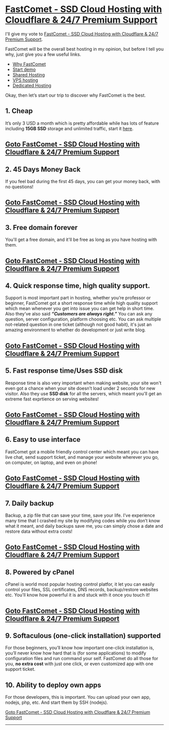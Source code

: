<base target="_blank">

# [FastComet - SSD Cloud Hosting with Cloudflare & 24/7 Premium Support](http://bit.ly/sharedhosting2018)

I'll give my vote to [FastComet - SSD Cloud Hosting with Cloudflare & 24/7 Premium Support](https://bit.ly/sharedhosting2018).

FastComet will be the overall best hosting in my opinion, but before I tell you why, just give you a few useful links.

* [Why FastComet](https://bit.ly/whyfastcomet)
* [Start demo](https://bit.ly/hostingdemo2018)
* [Shared Hosting](https://bit.ly/sharedhosting2018)
* [VPS hosting](https://bit.ly/vpshosting2018)
* [Dedicated Hosting](https://bit.ly/dedicatedhosting2018)

Okay, then let’s start our trip to discover why FastComet is the best.

## 1. Cheap

It’s only 3 USD a month which is pretty affordable while has lots of feature including **15GB SSD** storage and unlimited traffic, start it [here](http://bit.ly/orderhosting2018).

[Goto FastComet - SSD Cloud Hosting with Cloudflare & 24/7 Premium Support](http://bit.ly/sharedhosting2018)
---

## 2. 45 Days Money Back

If you feel bad during the first 45 days, you can get your money back, with no questions!

[Goto FastComet - SSD Cloud Hosting with Cloudflare & 24/7 Premium Support](http://bit.ly/sharedhosting2018)
---

## 3. Free domain forever

You'll get a free domain, and it'll be free as long as you have hosting with them.

[Goto FastComet - SSD Cloud Hosting with Cloudflare & 24/7 Premium Support](http://bit.ly/sharedhosting2018)
---

## 4. Quick response time, high quality support.

Support is most important part in hosting, whether you’re professor or beginner, FastComet got a short response time while high quality support which mean whenever you get into issue you can get help in short time. Also they’ve also said ***“Customers are always right.”*** You can ask any question, server configuration, platform choosing etc. You can ask multiple not-related question in one ticket (although not good habit), it's just an amazing environment to whether do development or just write blog.

[Goto FastComet - SSD Cloud Hosting with Cloudflare & 24/7 Premium Support](http://bit.ly/sharedhosting2018)
---

## 5. Fast response time/Uses SSD disk

Response time is also very important when making website, your site won't even got a chance when your site doesn’t load under 2 seconds for new visitor. Also they use **SSD disk** for all the servers, which meant you'll get an extreme fast exprtience on serving websites!

[Goto FastComet - SSD Cloud Hosting with Cloudflare & 24/7 Premium Support](http://bit.ly/sharedhosting2018)
---

## 6. Easy to use interface

FastComet got a mobile friendly control center which meant you can have live chat, send support ticket, and manage your website wherever you go, on computer, on laptop, and even on phone!

[Goto FastComet - SSD Cloud Hosting with Cloudflare & 24/7 Premium Support](http://bit.ly/sharedhosting2018)
---

## 7. Daily backup

Backup, a zip file that can save your time, save your life. I’ve experience many time that I crashed my site by modifying codes while you don’t know what it meant, and daily backups save me, you can simply chose a date and restore data without extra costs!

[Goto FastComet - SSD Cloud Hosting with Cloudflare & 24/7 Premium Support](http://bit.ly/sharedhosting2018)
---

## 8. Powered by cPanel

cPanel is world most popular hosting control platfor, it let you can easily control your files, SSL certificates, DNS records, backup/restore websites etc. You'll know how powerful it is and stuck with it once you touch it!

[Goto FastComet - SSD Cloud Hosting with Cloudflare & 24/7 Premium Support](http://bit.ly/sharedhosting2018)
---

## 9. Softaculous (one-click installation) supported

For those beginners, you’ll know how important one-click installation is, you’ll never know how hard that is (for some applications) to modify configuration files and run command your self. FastComet do all those for you, **no extra cost** with just one click, or even customized app with one support ticket.

## 10. Ability to deploy own apps

For those developers, this is important. You can upload your own app, nodejs, php, etc. And start them by SSH (nodejs).

[Goto FastComet - SSD Cloud Hosting with Cloudflare & 24/7 Premium Support](http://bit.ly/sharedhosting2018)

---
